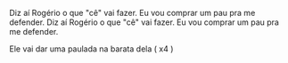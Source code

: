 Diz aí Rogério o que "cê" vai fazer.
Eu vou comprar um pau pra me defender.
Diz aí Rogério o que "cê" vai fazer.
Eu vou comprar um pau pra me defender.

Ele vai dar uma paulada na barata dela ( x4 )